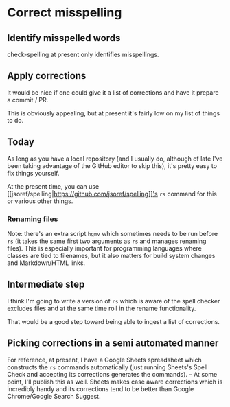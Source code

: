 # Correct misspelling

## Identify misspelled words

check-spelling at present only identifies misspellings.

## Apply corrections

It would be nice if one could give it a list of corrections and have it prepare a commit / PR.

This is obviously appealing, but at present it's fairly low on my list of things to do.

## Today

As long as you have a local repository (and I usually do, although of late I've been taking advantage of the GitHub editor to skip this), it's pretty easy to fix things yourself.

At the present time, you can use [[jsoref/spelling|https://github.com/jsoref/spelling]]'s `rs` command for this or various other things.

### Renaming files

Note: there's an extra script `hgmv` which sometimes needs to be run before `rs` (it takes the same first two arguments as `rs` and manages renaming files). This is especially important for programming languages where classes are tied to filenames, but it also matters for build system changes and Markdown/HTML links.

## Intermediate step

I think I'm going to write a version of `rs` which is aware of the spell checker excludes files and at the same time roll in the rename functionality.

That would be a good step toward being able to ingest a list of corrections.

## Picking corrections in a semi automated manner

For reference, at present, I have a Google Sheets spreadsheet which constructs the `rs` commands automatically (just running Sheets's Spell Check and accepting its corrections generates the commands). – At some point, I'll publish this as well. Sheets makes case aware corrections which is incredibly handy and its corrections tend to be better than Google Chrome/Google Search Suggest.
